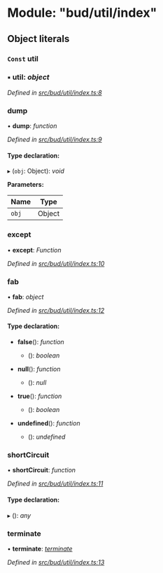 # Module: "bud/util/index"

## Object literals

### `Const` util

### ▪ **util**: *object*

*Defined in [src/bud/util/index.ts:8](https://github.com/roots/bud-support/blob/bd00b72/src/bud/util/index.ts#L8)*

###  dump

• **dump**: *function*

*Defined in [src/bud/util/index.ts:9](https://github.com/roots/bud-support/blob/bd00b72/src/bud/util/index.ts#L9)*

#### Type declaration:

▸ (`obj`: Object): *void*

**Parameters:**

Name | Type |
------ | ------ |
`obj` | Object |

###  except

• **except**: *Function*

*Defined in [src/bud/util/index.ts:10](https://github.com/roots/bud-support/blob/bd00b72/src/bud/util/index.ts#L10)*

###  fab

• **fab**: *object*

*Defined in [src/bud/util/index.ts:12](https://github.com/roots/bud-support/blob/bd00b72/src/bud/util/index.ts#L12)*

#### Type declaration:

* **false**(): *function*

  * (): *boolean*

* **null**(): *function*

  * (): *null*

* **true**(): *function*

  * (): *boolean*

* **undefined**(): *function*

  * (): *undefined*

###  shortCircuit

• **shortCircuit**: *function*

*Defined in [src/bud/util/index.ts:11](https://github.com/roots/bud-support/blob/bd00b72/src/bud/util/index.ts#L11)*

#### Type declaration:

▸ (): *any*

###  terminate

• **terminate**: *[terminate](_bud_util_terminate_.md#const-terminate)*

*Defined in [src/bud/util/index.ts:13](https://github.com/roots/bud-support/blob/bd00b72/src/bud/util/index.ts#L13)*
